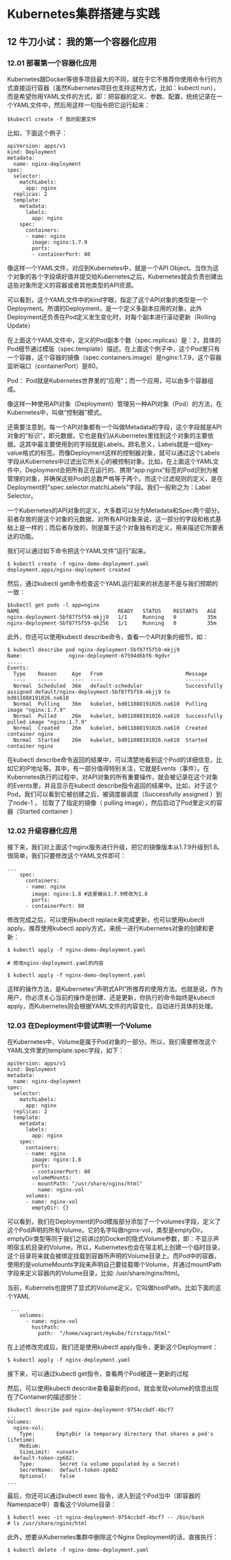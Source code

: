 # Kubernetes集群搭建与实践

## 12 牛刀小试： 我的第一个容器化应用



### 12.01 部署第一个容器化应用

Kubernetes跟Docker等很多项目最大的不同，就在于它不推荐你使用命令行的方式直接运行容器（虽然Kubernetes项目也支持这种方式，比如：kubectl run），而是希望你用YAML文件的方式，即：把容器的定义、参数、配置，统统记录在一个YAML文件中，然后用这样一句指令把它运行起来：

```
$kubectl create -f 我的配置文件
```

比如，下面这个例子：

```
apiVersion: apps/v1
kind: Deployment
metadata:
  name: nginx-deployment
spec:
  selector:
    matchLabels:
      app: nginx
  replicas: 2
  template:
    metadata:
      labels:
        app: nginx
    spec:
      containers:
      - name: nginx
        image: nginx:1.7.9
        ports:
        - containerPort: 80
```

像这样一个YAML文件，对应到Kubernetes中，就是一个API Object。当你为这个对象的各个字段填好值并提交给Kubernetes之后，Kubernetes就会负责创建出这些对象所定义的容器或者其他类型的API资源。

可以看到，这个YAML文件中的kind字眼，指定了这个API对象的类型是一个Deployment。所谓的Deployment，是一个定义多副本应用的对象，此外Deployment还负责在Pod定义发生变化时，对每个副本进行滚动更新（Rolling Update）

在上面这个YAML文件中，定义的Pod副本个数（spec.replicas）是：2，具体的Pod细节通过模版（spec.template）描述。在上面这个例子中，这个Pod里只有一个容器，这个容器的镜像（spec.containers.image）是nginx:1.7.9，这个容器监听端口（containerPort）是80。

Pod： Pod就是Kubernetes世界里的“应用”；而一个应用，可以由多个容器组成。

像这样一种使用API对象（Deployment）管理另一种API对象（Pod）的方法，在Kubernetes中，叫做“控制器”模式。

还需要注意到，每一个API对象都有一个叫做Metadata的字段，这个字段就是API对象的“标识”，即元数据，它也是我们从Kubernetes里找到这个对象的主要依据。这其中最主要使用到的字段就是Labels。顾名思义，Labels就是一组key-value格式的标签。而像Deployment这样的控制器对象，就可以通过这个Labels字段从Kubernetes中过滤出它所关心的被控制对象。比如，在上面这个YAML文件中，Deployment会把所有正在运行的、携带“app:nginx”标签的Pod识别为被管理的对象，并确保这些Pod的总数严格等于两个。而这个过滤规则的定义，是在Deployment的"spec.selector.matchLabels"字段。我们一般称之为：Label Selector。

一个Kubernetes的API对象的定义，大多数可以分为Metadata和Spec两个部分。前者存放的是这个对象的元数据，对所有API对象来说，这一部分的字段和格式基础上是一样的；而后者存放的，则是属于这个对象独有的定义，用来描述它所要表达的功能。

我们可以通过如下命令把这个YAML文件“运行”起来。

```
$ kubectl create -f nginx-demo-deployment.yaml
deployment.apps/nginx-deployment created
```

然后，通过kubectl get命令检查这个YAML运行起来的状态是不是与我们预期的一致：

```
$kubectl get pods -l app=nginx
NAME                                READY   STATUS    RESTARTS   AGE
nginx-deployment-5bf87f5f59-mkjj9   1/1     Running   0          35m
nginx-deployment-5bf87f5f59-qn256   1/1     Running   0          35m

```

此外，你还可以使用kubectl describe命令，查看一个API对象的细节，如：

```
$ kubectl describe pod nginx-deployment-5bf87f5f59-mkjj9
Name:               nginx-deployment-67594d6bf6-9gdvr
.....
Events:
  Type    Reason     Age   From                           Message
  ----    ------     ----  ----                           -------
  Normal  Scheduled  36m   default-scheduler              Successfully assigned default/nginx-deployment-5bf87f5f59-mkjj9 to bd011088191026.na610
  Normal  Pulling    36m   kubelet, bd011088191026.na610  Pulling image "nginx:1.7.9"
  Normal  Pulled     26m   kubelet, bd011088191026.na610  Successfully pulled image "nginx:1.7.9"
  Normal  Created    26m   kubelet, bd011088191026.na610  Created container nginx
  Normal  Started    26m   kubelet, bd011088191026.na610  Started container nginx
```

在kubectl describe命令返回的结果中，可以清楚地看到这个Pod的详细信息，比如它的IP地址等。其中，有一部分值得特别关注，它就是Events（事件）。在Kubernetes执行的过程中，对API对象的所有重要操作，就会被记录在这个对象的Events里，并且显示在kubectl describe指令返回的结果中。比如，对于这个Pod，我们可以看到它被创建之后，被调度器调度（Successfully assigned ）到了node-1 ， 拉取了了指定的镜像（ pulling image），然后启动了Pod里定义的容器（Started container ）

### 12.02 升级容器化应用

接下来，我们对上面这个nginx服务进行升级，把它的镜像版本从1.7.9升级到1.8。很简单，我们只要修改这个YAML文件即可：

```
...    
    spec:
      containers:
      - name: nginx
        image: nginx:1.8 #这里被从1.7.9修改为1.8
        ports:
      - containerPort: 80

```

修改完成之后，可以使用kubectl replace来完成更新，也可以使用kubectl apply。推荐使用kubectl apply方式，来统一进行Kubernetes对象的创建和更新：

```
$ kubectl apply -f nginx-demo-deployment.yaml

# 修改nginx-deployment.yaml的内容

$ kubectl apply -f nginx-demo-deployment.yaml
```

这样的操作方法，是Kubernetes“声明式API”所推荐的使用方法。也就是说，作为用户，你必须关心当前的操作是创建、还是更新，你执行的命令始终是kubectl apply，而Kubernetes则会根据YAML文件的内容变化，自动进行具体的处理。

### 12.03 在Deployment中尝试声明一个Volume

在Kubernetes中，Volume是属于Pod对象的一部分。所以，我们需要修改这个YAML文件里的template.spec字段，如下：

```
apiVersion: apps/v1
kind: Deployment
metadata:
  name: nginx-deployment
spec:
  selector:
    matchLabels:
      app: nginx
  replicas: 2
  template:
    metadata:
      labels:
        app: nginx
    spec:
      containers:
      - name: nginx
        image: nginx:1.8
        ports:
        - containerPort: 80
        volumeMounts:
        - mountPath: "/usr/share/nginx/html"
          name: nginx-vol
      volumes:
      - name: nginx-vol
        emptyDir: {}
```

可以看到，我们在Deployment的Pod模版部分添加了一个volumes字段，定义了这个Pod声明的所有Volume。它的名字叫做nginx-vol，类型是emptyDir。emptyDir类型等同于我们之前讲过的Docker的隐式Volume参数，即：不显示声明宿主机目录的Volume。所以，Kubernetes也会在宿主机上创建一个临时目录，这个目录将来就会被绑定挂载到容器所声明的Volume目录上。而Pod中的容器，使用的是volumeMounts字段来声明自己要挂载哪个Volume，并通过mountPath字段来定义容器内的Volume目录，比如: /usr/share/nginx/html。

当前，Kubernets也提供了显式的Volume定义，它叫做hostPath。比如下面的这个YAML

```
 ...   
    volumes:
      - name: nginx-vol
        hostPath: 
          path:  "/home/vagrant/mykube/firstapp/html"

```

在上述修改完成后，我们还是使用kubectl apply指令，更新这个Deployment：

```
$ kubectl apply -f nginx-deployment.yaml
```

接下来，可以通过kubectl get指令，查看两个Pod被逐一更新的过程

然后，可以使用kubectl describe查看最新的pod，就会发现volume的信息出现在了Container的描述部分：

```
$kubectl describe pod nginx-deployment-9754ccbdf-4bcf7
...
Volumes:
  nginx-vol:
    Type:       EmptyDir (a temporary directory that shares a pod's lifetime)
    Medium:
    SizeLimit:  <unset>
  default-token-zp682:
    Type:        Secret (a volume populated by a Secret)
    SecretName:  default-token-zp682
    Optional:    false
...
```

最后，你还可以通过kubectl exec 指令，进入到这个Pod当中（即容器的Namespace中）查看这个Volume目录：

```
$ kubectl exec -it nginx-deployment-9754ccbdf-4bcf7 -- /bin/bash
# ls /usr/share/nginx/html
```

此外，想要从Kubernetes集群中删除这个Nginx Deployment的话，直接执行：

```
$ kubectl delete -f nginx-demo-deployment.yaml
```




